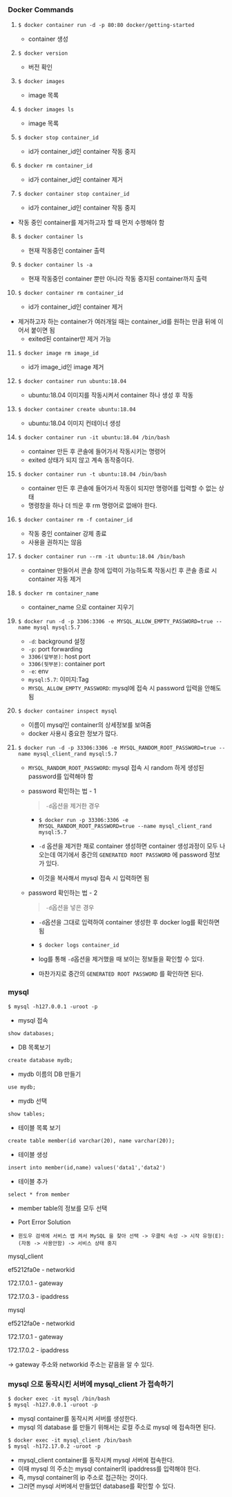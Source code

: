 

### Docker Commands



1. ```
   $ docker container run -d -p 80:80 docker/getting-started
   ```

   - container 생성

2. ```
   $ docker version
   ```

   - 버전 확인

3. ```
   $ docker images
   ```

   - image 목록

4. ```
   $ docker images ls
   ```

   - image 목록

5. ```
   $ docker stop container_id
   ```

   - id가 container_id인 container 작동 중지

6. ```
   $ docker rm container_id
   ```

   - id가 container_id인 container 제거

7. ```
   $ docker container stop container_id
   ```

   - id가 container_id인 container 작동 중지
- 작동 중인 container를 제거하고자 할 때 먼저 수행해야 함
   
8. ```
   $ docker container ls
   ```

   - 현재 작동중인 container 출력

9. ```
   $ docker container ls -a
   ```

   - 현재 작동중인 container 뿐만 아니라 작동 중지된 container까지 출력

10. ```
    $ docker container rm container_id
    ```

    - id가 container_id인 container 제거
- 제거하고자 하는 container가 여러개일 때는 container_id를 원하는 만큼 뒤에 이어서 붙이면 됨
    -  exited된 container만 제거 가능
    
11. ```
    $ docker image rm image_id
    ```

    - id가 image_id인 image 제거
    
12. ```
    $ docker container run ubuntu:18.04
    ```

    - ubuntu:18.04 이미지를 작동시켜서 container 하나 생성 후 작동

13. ```
    $ docker container create ubuntu:18.04
    ```

    - ubuntu:18.04 이미지 컨테이너 생성

14. ```
    $ docker container run -it ubuntu:18.04 /bin/bash
    ```

    - container 만든 후 콘솔에 들어가서 작동시키는 명령어
    - exited 상태가 되지 않고 계속 동작중이다.

15. ```
    $ docker container run -t ubuntu:18.04 /bin/bash
    ```

    - container 만든 후 콘솔에 들어가서 작동이 되지만 명령어를 입력할 수 없는 상태
    - 명령창을 하나 더 띄운 후 rm 명령어로 없애야 한다.

16. ```
    $ docker container rm -f container_id
    ```

    - 작동 중인 container 강제 종료
    - 사용을 권하지는 않음

17. ```
    $ docker container run --rm -it ubuntu:18.04 /bin/bash
    ```

    - container 만들어서 콘솔 창에 입력이 가능하도록 작동시킨 후 콘솔 종료 시 container 자동 제거

18. ```
    $ docker rm container_name
    ```

    - container_name 으로 container 지우기

19. ```
    $ docker run -d -p 3306:3306 -e MYSQL_ALLOW_EMPTY_PASSWORD=true --name mysql mysql:5.7
    ```

    - `-d`: background 설정
    - `-p`: port forwarding
    - `3306(앞부분)`: host port
    - `3306(뒷부분)`: container port
    - `-e`: env
    - `mysql:5.7`: 이미지:Tag
    - `MYSQL_ALLOW_EMPTY_PASSWORD`: mysql에 접속 시 password 입력을 안해도 됨

    

20. ```
    $ docker container inspect mysql
    ```

    - 이름이 mysql인 container의 상세정보를 보여줌
    - docker 사용시 중요한 정보가 많다.

21. ```
    $ docker run -d -p 33306:3306 -e MYSQL_RANDOM_ROOT_PASSWORD=true --name mysql_client_rand mysql:5.7
    ```

    - `MYSQL_RANDOM_ROOT_PASSWORD`: mysql 접속 시 random 하게 생성된 password를 입력해야 함

    - password 확인하는 법 - 1

      > `-d`옵션을 제거한 경우

      - ```
        $ docker run -p 33306:3306 -e MYSQL_RANDOM_ROOT_PASSWORD=true --name mysql_client_rand mysql:5.7
        ```

      - `-d` 옵션을 제거한 채로 container 생성하면 container 생성과정이 모두 나오는데 여기에서 중간의 `GENERATED ROOT PASSWORD` 에 password 정보가 있다.

      - 이것을 복사해서 mysql 접속 시 입력하면 됨

    - password 확인하는 법 - 2

      > `-d`옵션을 넣은 경우

      - `-d`옵션을 그대로 입력하여 container 생성한 후 docker log를 확인하면 됨

      - ```
        $ docker logs container_id
        ```

      - log를 통해 `-d`옵션을 제거했을 때 보이는 정보들을 확인할 수 있다.

      - 마찬가지로 중간의 `GENERATED ROOT PASSWORD` 를 확인하면 된다.





### mysql

```
$ mysql -h127.0.0.1 -uroot -p
```

- mysql 접속



```
show databases;
```

- DB 목록보기



```
create database mydb;
```

- mydb 이름의 DB 만들기



```
use mydb;
```

- mydb 선택



```
show tables;
```

- 테이블 목록 보기



```
create table member(id varchar(20), name varchar(20));
```

- 테이블 생성



```
insert into member(id,name) values('data1','data2')
```

- 테이블 추가



```
select * from member
```

- member table의 정보를 모두 선택



- Port Error Solution

- ```
  윈도우 검색에 서비스 앱 켜서 MySQL 을 찾아 선택 -> 우클릭 속성 -> 시작 유형(E): (자동 -> 사용안함) -> 서비스 상태 중지
  ```



mysql_client

ef5212fa0e - networkid

172.17.0.1 - gateway

172.17.0.3 - ipaddress



mysql

ef5212fa0e - networkid

172.17.0.1 - gateway

172.17.0.2 - ipaddress



-> gateway 주소와 networkid 주소는 같음을 알 수 있다.



### mysql 으로 동작시킨 서버에 mysql_client 가 접속하기



```
$ docker exec -it mysql /bin/bash
$ mysql -h127.0.0.1 -uroot -p
```

- mysql container를 동작시켜 서버를 생성한다.
- mysql 의 database 를 만들기 위해서는 로컬 주소로 mysql 에 접속하면 된다.

```
$ docker exec -it mysql_client /bin/bash
$ mysql -h172.17.0.2 -uroot -p
```

- mysql_client container를 동작시켜 mysql 서버에 접속한다.
- 이때 mysql 의 주소는 mysql container의 ipaddress를 입력해야 한다.
- 즉, mysql container의 ip 주소로 접근하는 것이다. 
- 그러면 mysql 서버에서 만들었던 database를 확인할 수 있다.